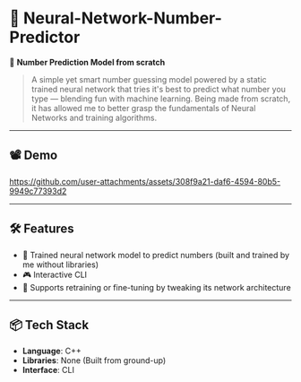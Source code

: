 # 🧠 Neural-Network-Number-Predictor  

🎯 **Number Prediction Model from scratch**  
> A simple yet smart number guessing model powered by a static trained neural network that tries it's best to predict what number you type — blending fun with machine learning.
> Being made from scratch, it has allowed me to better grasp the fundamentals of Neural Networks and training algorithms.

---

## 📽️ Demo  
<!-- Embed video or link here -->

https://github.com/user-attachments/assets/308f9a21-daf6-4594-80b5-9949c77393d2

---

## 🛠️ Features  
- 🤖 Trained neural network model to predict numbers (built and trained by me without libraries)
- 🎮 Interactive CLI 
- 🧪 Supports retraining or fine-tuning by tweaking its network architecture

---

## 📦 Tech Stack  
- **Language**: C++  
- **Libraries**: None (Built from ground-up) 
- **Interface**: CLI
